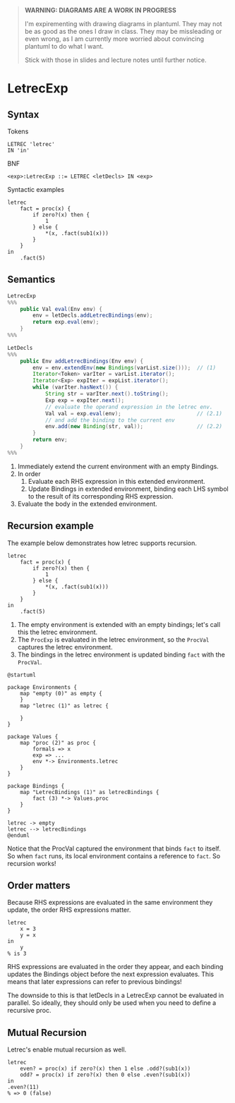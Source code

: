 > **WARNING: DIAGRAMS ARE A WORK IN PROGRESS**
>
> I'm expirementing with drawing diagrams in plantuml.
> They may not be as good as the ones I draw in class.
> They may be missleading or even wrong, as I am currently
> more worried about convincing plantuml to do what I want.
>
> Stick with those in slides and lecture notes until further notice.


# LetrecExp

## Syntax

Tokens

```
LETREC 'letrec'
IN 'in'
```

BNF

```
<exp>:LetrecExp ::= LETREC <letDecls> IN <exp>
```

Syntactic examples

```
letrec
    fact = proc(x) {
        if zero?(x) then {
            1
        } else {
            *(x, .fact(sub1(x)))
        }
    }
in
    .fact(5)
```

## Semantics

```java
LetrecExp
%%%
    public Val eval(Env env) {
        env = letDecls.addLetrecBindings(env);
        return exp.eval(env);
    }
%%%

LetDecls
%%%
    public Env addLetrecBindings(Env env) {
        env = env.extendEnv(new Bindings(varList.size()));  // (1)
        Iterator<Token> varIter = varList.iterator();
        Iterator<Exp> expIter = expList.iterator();
        while (varIter.hasNext()) {
            String str = varIter.next().toString();
            Exp exp = expIter.next();
            // evaluate the operand expression in the letrec env.
            Val val = exp.eval(env);                        // (2.1)
            // and add the binding to the current env
            env.add(new Binding(str, val));                 // (2.2)
        }
        return env;
    }
%%%
```

1. Immediately extend the current environment with an empty Bindings.
2. In order
   1. Evaluate each RHS expression in this extended environment.
   2. Update Bindings in extended environment, binding each LHS symbol
        to the result of its corresponding RHS expression.
3. Evaluate the body in the extended environment.

## Recursion example

The example below demonstrates how letrec supports recursion.

```
letrec
    fact = proc(x) {
        if zero?(x) then {
            1
        } else {
            *(x, .fact(sub1(x)))
        }
    }
in
    .fact(5)
```

1. The empty environment is extended with an empty bindings; let's call this the letrec environment.
2. The `ProcExp` is evaluated in the letrec environment, so the `ProcVal` captures the letrec environment.
3. The bindings in the letrec environment is updated binding `fact` with the `ProcVal`.


```plantuml
@startuml

package Environments {
    map "empty (0)" as empty {
    }
    map "letrec (1)" as letrec {

    }
}

package Values {
    map "proc (2)" as proc {
        formals => x
        exp => ...
        env *-> Environments.letrec
    }
}

package Bindings {
    map "LetrecBindings (1)" as letrecBindings {
        fact (3) *-> Values.proc
    }
}

letrec -> empty
letrec --> letrecBindings
@enduml
```

Notice that the ProcVal captured the environment that binds `fact` to itself. So when `fact` runs, its local environment contains a reference to `fact`. So recursion works!

## Order matters

Because RHS expressions are evaluated in the same environment they update, the order RHS expressions matter.

```
letrec
    x = 3
    y = x
in
    y
% is 3
```

RHS expressions are evaluated in the order they appear, and each binding updates the Bindings object before the next expression evaluates. This means that later expressions can refer to previous bindings!

The downside to this is that letDecls in a LetrecExp cannot be evaluated in parallel. So ideally, they should only be used when you need to define a recursive proc.

## Mutual Recursion

Letrec's enable mutual recursion as well.

```
letrec
    even? = proc(x) if zero?(x) then 1 else .odd?(sub1(x))
    odd? = proc(x) if zero?(x) then 0 else .even?(sub1(x))
in
.even?(11)
% => 0 (false)
```
